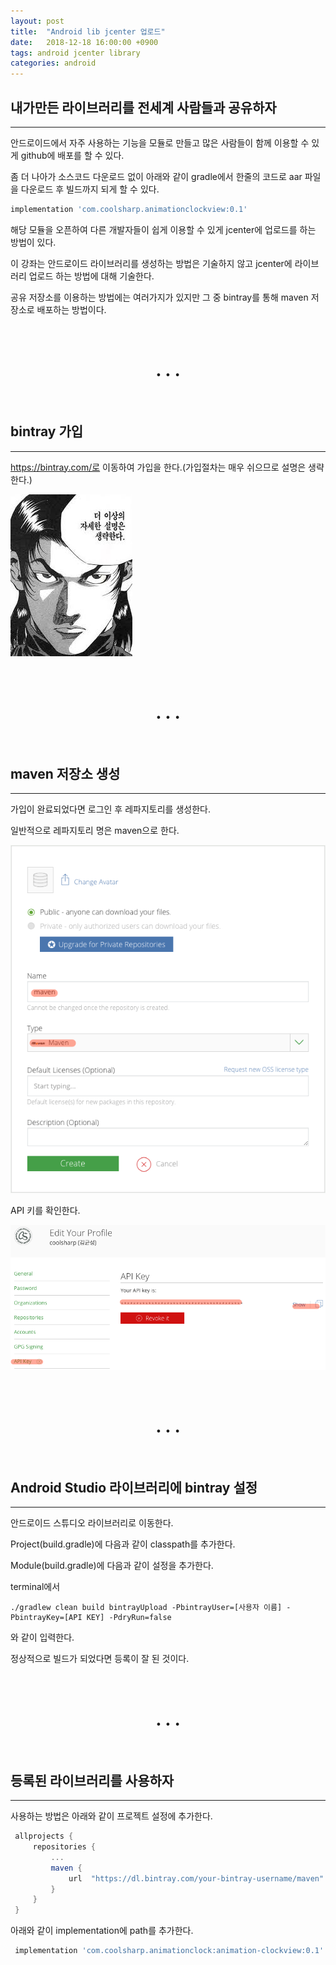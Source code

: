 ```yaml
---
layout: post
title:  "Android lib jcenter 업로드"
date:   2018-12-18 16:00:00 +0900
tags: android jcenter library
categories: android
---
```


## 내가만든 라이브러리를 전세계 사람들과 공유하자
___
안드로이드에서 자주 사용하는 기능을 모듈로 만들고 많은 사람들이 함께 이용할 수 있게 github에 배포를 할 수 있다.

좀 더 나아가 소스코드 다운로드 없이 아래와 같이 gradle에서 한줄의 코드로 aar 파일을 다운로드 후 빌드까지 되게 할 수 있다.

```groovy
implementation 'com.coolsharp.animationclockview:0.1'
```

해당 모듈을 오픈하여 다른 개발자들이 쉽게 이용할 수 있게 jcenter에 업로드를 하는 방법이 있다.

이 강좌는 안드로이드 라이브러리를 생성하는 방법은 기술하지 않고 jcenter에 라이브러리 업로드 하는 방법에 대해 기술한다.

공유 저장소를 이용하는 방법에는 여러가지가 있지만 그 중 bintray를 통해 maven 저장소로 배포하는 방법이다.

<br>
<center><h1>. . .</h1></center>
<br>

## bintray 가입
___
https://bintray.com/로 이동하여 가입을 한다.(가입절차는 매우 쉬으므로 설명은 생략한다.)

![자세한 설명은 생략한다](/static/img/post/2018-12-18-android_jcenter/image.jpg)

<br>
<center><h1>. . .</h1></center>
<br>

## maven 저장소 생성
___
가입이 완료되었다면 로그인 후 레파지토리를 생성한다.

일반적으로 레파지토리 명은 maven으로 한다.<br>

![레파지토리 생성](/static/img/post/2018-12-18-android_jcenter/android_jcenter_01.png)

API 키를 확인한다.

![API 키 확인](/static/img/post/2018-12-18-android_jcenter/android_jcenter_02.png)

<br>
<center><h1>. . .</h1></center>
<br>

## Android Studio 라이브러리에 bintray 설정
___
안드로이드 스튜디오 라이브러리로 이동한다.

Project(build.gradle)에 다음과 같이 classpath를 추가한다.

<script src="https://gist.github.com/coolsharp/3f3434a24adb1f300a354acdffaad985.js"></script>

Module(build.gradle)에 다음과 같이 설정을 추가한다.

<script src="https://gist.github.com/coolsharp/1aad148423502187b992f5189a742f6a.js"></script>

terminal에서
```
./gradlew clean build bintrayUpload -PbintrayUser=[사용자 이름] -PbintrayKey=[API KEY] -PdryRun=false
```
와 같이 입력한다.

정상적으로 빌드가 되었다면 등록이 잘 된 것이다.

<br>
<center><h1>. . .</h1></center>
<br>

## 등록된 라이브러리를 사용하자
___
사용하는 방법은 아래와 같이 프로젝트 설정에 추가한다.

```groovy
 allprojects {	
     repositories {	
         ...	
         maven {	
             url  "https://dl.bintray.com/your-bintray-username/maven"	
         }	
     }	
 }	
```	

아래와 같이 implementation에 path를 추가한다.

```groovy
 implementation 'com.coolsharp.animationclock:animation-clockview:0.1'	
```
